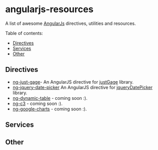 # angularjs-resources
A list of awesome [AngularJs](http://angularjs.org)  directives, utilities and resources.

Table of contents:
* [Directives](#directives)
* [Services](#services)
* [Other](#other)

## Directives
* [ng-just-gage](https://github.com/BrkCoder/angularjs-resources/blob/master/src/js/directives/ng-gage.js)-  An AngularJS directive for [justGage](http://justgage.com/) library.
* [ng-jquery-date-picker](https://github.com/BrkCoder/angularjs-resources/blob/master/src/js/directives/ng-jquery-datepicker.js) An AngularJS directive for [jqueryDatePicker](https://jqueryui.com/datepicker/) library.
* [ng-dynamic-table](https://www.google.co.il/?gws_rd=ssl) - coming soon :).
* [ng-c3](https://www.google.co.il/?gws_rd=ssl) - coming soon :).
* [ng-google-charts](https://www.google.co.il/?gws_rd=ssl) - coming soon :).

## Services

## Other

